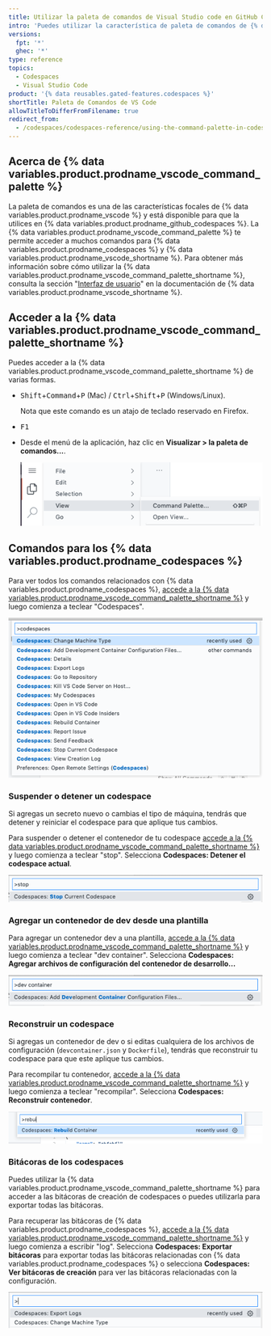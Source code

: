 ```yaml
---
title: Utilizar la paleta de comandos de Visual Studio code en GitHub Codespaces
intro: 'Puedes utilizar la característica de paleta de comandos de {% data variables.product.prodname_vscode %} para acceder a muchos comandos en {% data variables.product.prodname_github_codespaces %}.'
versions:
  fpt: '*'
  ghec: '*'
type: reference
topics:
  - Codespaces
  - Visual Studio Code
product: '{% data reusables.gated-features.codespaces %}'
shortTitle: Paleta de Comandos de VS Code
allowTitleToDifferFromFilename: true
redirect_from:
  - /codespaces/codespaces-reference/using-the-command-palette-in-codespaces
---
```


## Acerca de {% data variables.product.prodname_vscode_command_palette %}

La paleta de comandos es una de las características focales de {% data variables.product.prodname_vscode %} y está disponible para que la utilices en {% data variables.product.prodname_github_codespaces %}. La {% data variables.product.prodname_vscode_command_palette %} te permite acceder a muchos comandos para {% data variables.product.prodname_codespaces %} y {% data variables.product.prodname_vscode_shortname %}. Para obtener más información sobre cómo utilizar la {% data variables.product.prodname_vscode_command_palette_shortname %}, consulta la sección "[Interfaz de usuario](https://code.visualstudio.com/docs/getstarted/userinterface#_command-palette)" en la documentación de {% data variables.product.prodname_vscode_shortname %}.

## Acceder a la {% data variables.product.prodname_vscode_command_palette_shortname %}

Puedes acceder a la {% data variables.product.prodname_vscode_command_palette_shortname %} de varias formas.

- <kbd>Shift</kbd>+<kbd>Command</kbd>+<kbd>P</kbd> (Mac) / <kbd>Ctrl</kbd>+<kbd>Shift</kbd>+<kbd>P</kbd> (Windows/Linux).

  Nota que este comando es un atajo de teclado reservado en Firefox.
- <kbd>F1</kbd>
- Desde el menú de la aplicación, haz clic en **Visualizar > la paleta de comandos...**.

  ![El menú de la aplicación](/assets/images/help/codespaces/codespaces-view-menu.png)

## Comandos para los {% data variables.product.prodname_codespaces %}

Para ver todos los comandos relacionados con {% data variables.product.prodname_codespaces %}, [accede a la {% data variables.product.prodname_vscode_command_palette_shortname %}](#accessing-the-command-palette) y luego comienza a teclear "Codespaces".

![Una lista de todos los comandos que se relacionan con los codespaces](/assets/images/help/codespaces/codespaces-command-palette.png)

### Suspender o detener un codespace

Si agregas un secreto nuevo o cambias el tipo de máquina, tendrás que detener y reiniciar el codespace para que aplique tus cambios.

Para suspender o detener el contenedor de tu codespace [accede a la {% data variables.product.prodname_vscode_command_palette_shortname %}](#accessing-the-command-palette) y luego comienza a teclear "stop". Selecciona **Codespaces: Detener el codespace actual**.

![Comando para detner un codespace](/assets/images/help/codespaces/codespaces-stop.png)

### Agregar un contenedor de dev desde una plantilla

Para agregar un contenedor dev a una plantilla, [accede a la {% data variables.product.prodname_vscode_command_palette_shortname %}](#accessing-the-command-palette) y luego comienza a teclear "dev container". Selecciona **Codespaces: Agregar archivos de configuración del contenedor de desarrollo...**

![Comando para agregar un contenedor de dev](/assets/images/help/codespaces/add-prebuilt-container-command.png)

### Reconstruir un codespace

Si agregas un contenedor de dev o si editas cualquiera de los archivos de configuración (`devcontainer.json` y `Dockerfile`), tendrás que reconstruir tu codespace para que este aplique tus cambios.

Para recompilar tu contenedor, [accede a la {% data variables.product.prodname_vscode_command_palette_shortname %}](#accessing-the-command-palette) y luego comienza a teclear "recompilar". Selecciona **Codespaces: Reconstruir contenedor**.

![Comando para reconstruir un codespace](/assets/images/help/codespaces/codespaces-rebuild.png)

### Bitácoras de los codespaces

Puedes utilizar la {% data variables.product.prodname_vscode_command_palette_shortname %} para acceder a las bitácoras de creación de codespaces o puedes utilizarla para exportar todas las bitácoras.

Para recuperar las bitácoras de {% data variables.product.prodname_codespaces %}, [accede a la {% data variables.product.prodname_vscode_command_palette_shortname %}](#accessing-the-command-palette) y luego comienza a escribir "log". Selecciona **Codespaces: Exportar bitácoras** para exportar todas las bitácoras relacionadas con {% data variables.product.prodname_codespaces %} o selecciona **Codespaces: Ver bitácoras de creación** para ver las bitácoras relacionadas con la configuración.

![Comando para acceder a las bitácoras](/assets/images/help/codespaces/codespaces-logs.png)
